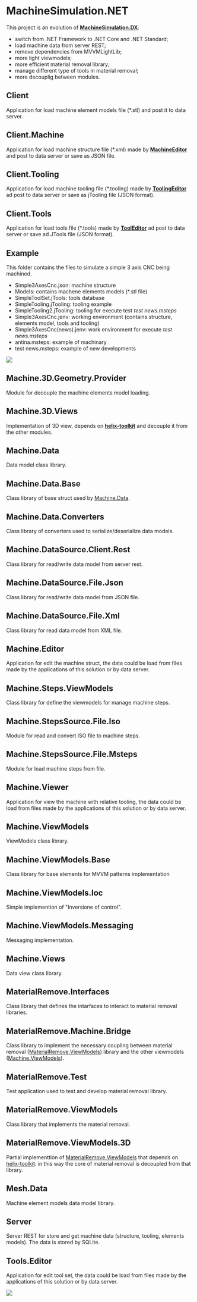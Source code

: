# MachineSimulation.NET
This project is an evolution of [**MachineSimulation.DX**](https://github.com/federicocoppa75/MachineSimulation.DX):
* switch from .NET Framework to .NET Core and .NET Standard;
* load machine data from server REST;
* remove dependencies from MVVMLightLib;
* more light viewmodels;
* more efficient material removal library;
* manage different type of tools in material removal;
* more decouplig between modules.

## Client
Application for load machine element models file (*.stl) and post it to data server. 
## Client.Machine
Application for load machine structure file (*.xml) made by [**MachineEditor**](https://github.com/federicocoppa75/MachineEditor#machineeditor) and post to data server or save as JSON file.

## Client.Tooling
Application for load machine tooling file (*.tooling) made by [**ToolingEditor**](https://github.com/federicocoppa75/MachineEditor#toolingeditor) ad post to data server or save as jTooling file (JSON format).

## Client.Tools
Application for load tools file (*.tools) made by [**ToolEditor**](https://github.com/federicocoppa75/MachineEditor#toolingeditor) ad post to data server or save ad JTools file (JSON format).

## Example
This folder contains the files to simulate a simple 3 axis CNC being machined.
* Simple3AxesCnc.json: machine structure
* Models: contains machene elements models (*.stl file)
* SimpleToolSet.jTools: tools database
* SimpleTooling.jTooling: tooling example
* SimpleTooling2.jTooling: tooling for execute test *test news.msteps*
* Simple3AxesCnc.jenv: working environment (contains structure, elements model, tools and tooling)
* Simple3AxesCnc(news).jenv: work environment for execute *test news.msteps*
* antina.msteps: example of machinary
* test news.msteps: example of new developments

[![](./images/test_news.JPG)](https://youtu.be/UX5DP2LnBV0)

## Machine.3D.Geometry.Provider
Module for decouple the machine elements model loading.

## Machine.3D.Views
Implementation of 3D view, depends on [**helix-toolkit**](https://github.com/helix-toolkit/helix-toolkit) and decouple it from the other modules.

## Machine.Data
Data model class library.

## Machine.Data.Base
Class library of base struct used by [Machine.Data](#Machine.Data).

## Machine.Data.Converters
Class library of converters used to serialize/deserialize data models.

## Machine.DataSource.Client.Rest
Class library for read/write data model from server rest.

## Machine.DataSource.File.Json
Class library for read/write data model from JSON file.

## Machine.DataSource.File.Xml
Class library for read data model from XML file.

## Machine.Editor
Application for edit the machine struct, the data could be load from files made by the applications of this solution or by data server.

## Machine.Steps.ViewModels
Class library for define the viewmodels for manage machine steps.

## Machine.StepsSource.File.Iso
Module for read and convert ISO file to machine steps.

## Machine.StepsSource.File.Msteps
Module for load machine steps from file.

## Machine.Viewer
Application for view the machine with relative tooling, the data could be load from files made by the applications of this solution or by data server.

## Machine.ViewModels
ViewModels class library.

## Machine.ViewModels.Base
Class library for base elements for MVVM patterns implementation

## Machine.ViewModels.Ioc
Simple implemention of "Inversione of control".

## Machine.ViewModels.Messaging
Messaging implementation.

## Machine.Views
Data view class library.

## MaterialRemove.Interfaces
Class library thet defines the intarfaces to interact to material removal libraries.

## MaterialRemove.Machine.Bridge
Class library to implement the necessary coupling between material removal ([MaterialRemove.ViewModels](#MaterialRemove.ViewModels)) library and the other viewmodels ([Machine.ViewModels](#Machine.ViewModels)).

## MaterialRemove.Test
Test application used to test and develop material removal library.

## MaterialRemove.ViewModels
Class library that implements the material removal.

## MaterialRemove.ViewModels.3D
Partial implementtion of [MaterialRemove.ViewModels](#MaterialRemove.ViewModels) that depends on [helix-toolkit](https://github.com/helix-toolkit/helix-toolkit): in this way the core of material removal is decoupled from that library.

## Mesh.Data
Machine element models data model library.
## Server
Server REST for store and get machine data (structure, tooling, elements models). The data is stored by SQLite.

## Tools.Editor
Application for edit tool set, the data could be load from files made by the applications of this solution or by data server.

![](./images/tools.editor.JPG)


